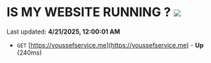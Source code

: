 # IS MY WEBSITE RUNNING ? [![](https://img.shields.io/static/v1?label=Sponsor&message=%E2%9D%A4&logo=GitHub&color=%23fe8e86)](https://github.com/sponsors/Youssef-Lehmam)

Last updated: **4/21/2025, 12:00:01 AM**

- `GET` [https://youssefservice.me](https://youssefservice.me) - **Up** (240ms)
